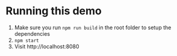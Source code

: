 # Running this demo

1. Make sure you run `npm run build` in the root folder to setup the dependencies
1. `npm start`
1. Visit http://localhost:8080
